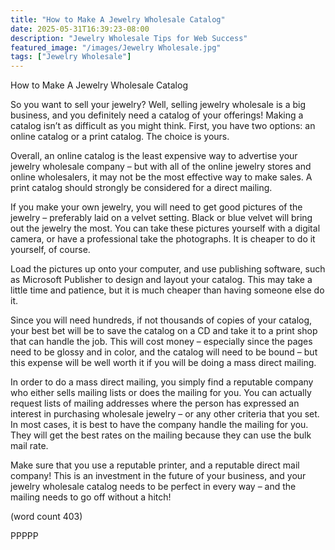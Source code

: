 ```yaml
---
title: "How to Make A Jewelry Wholesale Catalog"
date: 2025-05-31T16:39:23-08:00
description: "Jewelry Wholesale Tips for Web Success"
featured_image: "/images/Jewelry Wholesale.jpg"
tags: ["Jewelry Wholesale"]
---
```


How to Make A Jewelry Wholesale Catalog

So you want to sell your jewelry? Well, selling 
jewelry wholesale is a big business, and you 
definitely need a catalog of your offerings! Making 
a catalog isn’t as difficult as you might think. First, 
you have two options: an online catalog or a print 
catalog. The choice is yours.

Overall, an online catalog is the least expensive 
way to advertise your jewelry wholesale company – 
but with all of the online jewelry stores and online 
wholesalers, it may not be the most effective way 
to make sales. A print catalog should strongly be 
considered for a direct mailing. 

If you make your own jewelry, you will need to get 
good pictures of the jewelry – preferably laid on a 
velvet setting. Black or blue velvet will bring out the 
jewelry the most. You can take these pictures 
yourself with a digital camera, or have a 
professional take the photographs. It is cheaper to 
do it yourself, of course.

Load the pictures up onto your computer, and use 
publishing software, such as Microsoft Publisher to 
design and layout your catalog. This may take a 
little time and patience, but it is much cheaper than 
having someone else do it.

Since you will need hundreds, if not thousands of 
copies of your catalog, your best bet will be to save
the catalog on a CD and take it to a print shop that 
can handle the job. This will cost money – 
especially since the pages need to be glossy and 
in color, and the catalog will need to be bound – 
but this expense will be well worth it if you will be 
doing a mass direct mailing.

In order to do a mass direct mailing, you simply 
find a reputable company who either sells mailing 
lists or does the mailing for you. You can actually 
request lists of mailing addresses where the person 
has expressed an interest in purchasing wholesale 
jewelry – or any other criteria that you set. In most 
cases, it is best to have the company handle the 
mailing for you. They will get the best rates on the 
mailing because they can use the bulk mail rate.

Make sure that you use a reputable printer, and a 
reputable direct mail company! This is an investment 
in the future of your business, and your jewelry 
wholesale catalog needs to be perfect in every way – 
and the mailing needs to go off without a hitch!

(word count 403)

PPPPP

